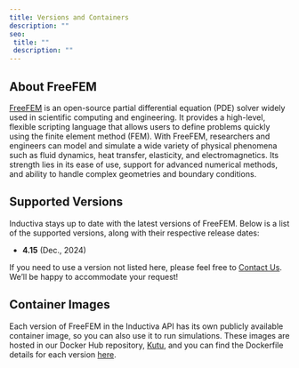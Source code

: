 ```yaml
---
title: Versions and Containers
description: ""
seo:
 title: ""
 description: ""
---
```


## About FreeFEM
[FreeFEM](https://freefem.org/) is an open-source partial differential equation
(PDE) solver widely used in scientific computing and engineering. It provides a
high-level, flexible scripting language that allows users to define problems
quickly using the finite element method (FEM). With FreeFEM, researchers and
engineers can model and simulate a wide variety of physical phenomena such as
fluid dynamics, heat transfer, elasticity, and electromagnetics. Its strength
lies in its ease of use, support for advanced numerical methods, and ability to
handle complex geometries and boundary conditions.

## Supported Versions
Inductiva stays up to date with the latest versions of FreeFEM. Below is a list of the supported versions, along with their respective release dates:

- **4.15** (Dec., 2024)

If you need to use a version not listed here, please feel free to [Contact Us](mailto:support@inductiva.ai).
We’ll be happy to accommodate your request!

## Container Images
Each version of FreeFEM in the Inductiva API has its own publicly available container image, 
so you can also use it to run simulations. These images are hosted in our Docker Hub repository, 
[Kutu](https://hub.docker.com/r/inductiva/kutu/tags?name=freefem), and you can find the 
Dockerfile details for each version [here](https://github.com/inductiva/kutu/tree/main/simulators/freefem).